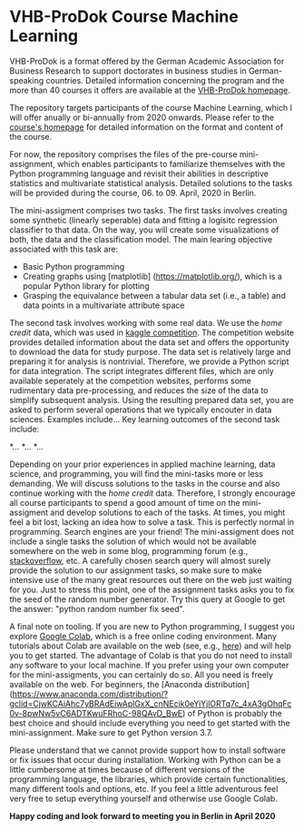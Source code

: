 # VHB-ProDok Course Machine Learning

VHB-ProDok is a format offered by the German Academic Association for Business Research to support doctorates in business studies in German-speaking countries. Detailed information concerning the program and the more than 40 courses it offers are available at the [VHB-ProDok homepage](https://www.vhbonline.org/en/events/prodok).

The repository targets participants of the course Machine Learning, which I will offer anually or bi-annually from 2020 onwards. Please refer to the [course's homepage](https://www.vhbonline.org/en/veranstaltungen/prodok/kurse-2020/translate-to-englisch-2004ms01) for detailed information on the format and content of the course.

For now, the repository comprises the files of the pre-course mini-assignment, which enables participants to familiarize themselves with the Python programming language and revisit their abilities in descriptive statistics and multivariate statistical analysis. Detailed solutions to the tasks will be provided during the course, 06. to 09. April, 2020 in Berlin.

The mini-assigment comprises two tasks. The first tasks involves creating some synthetic (linearly seperable) data and fitting a logisitc regression classifier to that data. On the way, you will create some visualizations of both, the data and the classification model. The main learing objective associated with this task are:
* Basic Python programming
* Creating graphs using [matplotlib] (https://matplotlib.org/), which is a popular Python library for plotting
* Grasping the equivalance between a tabular data set (i.e., a table) and data points in a multivariate attribute space


The second task involves working with some real data. We use the *home credit* data, which was used in [kaggle competition](https://www.kaggle.com/c/home-credit-default-risk). The competition website provides detailed information about the data set and offers the opportunity to download the data for study purpose. The data set is relatively large and preparing it for analysis is nontrivial. Therefore, we provide a Python script for data integration. The script integrates different files, which are only available seperately at the competition websites, performs some rudimentary data pre-processing, and reduces the size of the data to simplify subsequent analysis. Using the resulting prepared data set, you are asked to perform several operations that we typically encouter in data sciences. Examples include...
Key learning outcomes of the second task include:

*...
*...
*...

Depending on your prior experiences in applied machine learning, data science, and programming, you will find the mini-tasks more or less demanding. We will discuss solutions to the tasks in the course and also continue working with the *home credit* data. Therefore, I strongly encourage all course participants to spend a good amount of time on the mini-assigment and develop solutions to each of the tasks. At times, you might feel a bit lost, lacking an idea how to solve a task. This is perfectly normal in programming. Search engines are your friend! The mini-assigment does not include a single tasks the solution of which would not be available somewhere on the web in some blog, programming forum (e.g., [stackoverflow](https://stackoverflow.com/), etc. A carefully chosen search query will almost surely provide the solution to our assignment tasks, so make sure to make intensive use of the many great resources out there on the web just waiting for you. Just to stress this point, one of the assignment tasks asks you to fix the seed of the random number generator. Try this query at Google to get the answer: "python random number fix seed". 

A final note on tooling. If you are new to Python programming, I suggest you explore [Google Colab](https://colab.research.google.com), which is a free online coding environment. Many tutorials about Colab are available on the web (see, e.g., [here](https://www.tutorialspoint.com/google_colab/index.htm)) and will help you to get started. The advantage of Colab is that you do not need to install any software to your local machine. 
If you prefer using your own computer for the mini-assigments, you can certainly do so. All you need is freely available on the web. For beginners, the [Anaconda distribution] (https://www.anaconda.com/distribution/?gclid=CjwKCAiAhc7yBRAdEiwAplGxX_cnNEcik0eYiYjlORTq7c_4xA3gOhqFc0v-8pwNw5vC6ADTKwuFRhoC-98QAvD_BwE) of Python is probably the best choice and should include everything you need to get started with the mini-assignment. Make sure to get Python version 3.7. 

Please understand that we cannot provide support how to install software or fix issues that occur during installation. Working with Python can be a little cumbersome at times because of different versions of the programming language, the libraries, which provide certain functionalities, many different tools and options, etc. If you feel a little adventurous feel very free to setup everything yourself and otherwise use Google Colab. 

**Happy coding and look forward to meeting you in Berlin in April 2020**

